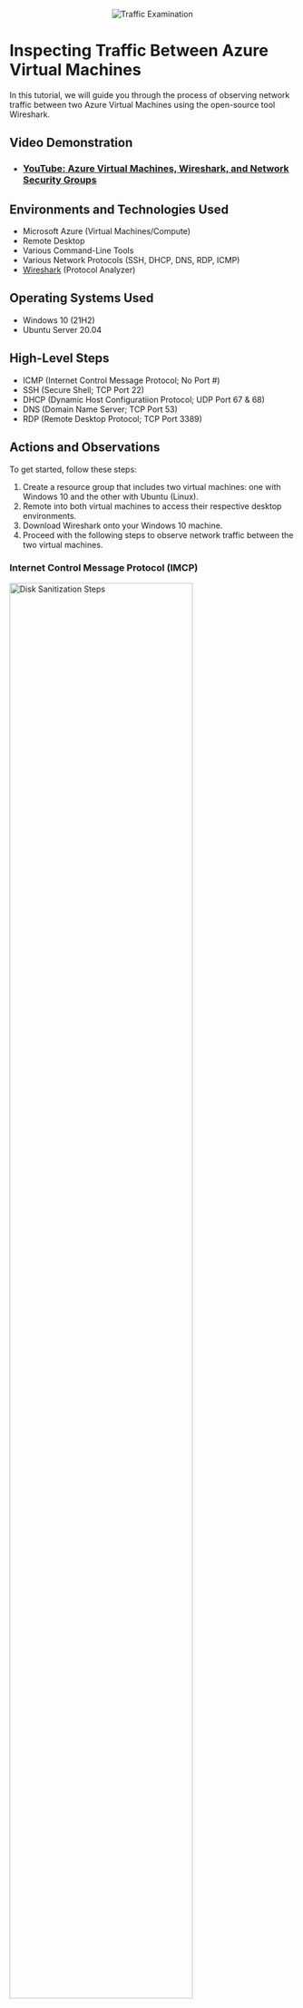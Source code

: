 <p align="center">
<img src="https://i.imgur.com/Ua7udoS.png" alt="Traffic Examination"/>
</p>

<h1>Inspecting Traffic Between Azure Virtual Machines</h1>
In this tutorial, we will guide you through the process of observing network traffic between two Azure Virtual Machines using the open-source tool Wireshark.

<h2>Video Demonstration</h2>

- ### [YouTube: Azure Virtual Machines, Wireshark, and Network Security Groups](https://www.youtube.com)

<h2>Environments and Technologies Used</h2>

- Microsoft Azure (Virtual Machines/Compute)
- Remote Desktop
- Various Command-Line Tools
- Various Network Protocols (SSH, DHCP, DNS, RDP, ICMP)
- [Wireshark](https://www.wireshark.org/download.html) (Protocol Analyzer)

<h2>Operating Systems Used </h2>

- Windows 10 (21H2)
- Ubuntu Server 20.04

<h2>High-Level Steps</h2>

- ICMP (Internet Control Message Protocol; No Port #)
- SSH (Secure Shell; TCP Port 22)
- DHCP (Dynamic Host Configuratiion Protocol; UDP Port 67 & 68)
- DNS (Domain Name Server; TCP Port 53)
- RDP (Remote Desktop Protocol; TCP Port 3389)


<h2>Actions and Observations</h2>
To get started, follow these steps:

1. Create a resource group that includes two virtual machines: one with Windows 10 and the other with Ubuntu (Linux).
2. Remote into both virtual machines to access their respective desktop environments.
3. Download Wireshark onto your Windows 10 machine.
4. Proceed with the following steps to observe network traffic between the two virtual machines.<br />

<h3>Internet Control Message Protocol (IMCP) </h3>
<p>
<img src="https://i.imgur.com/DJmEXEB.png" height="80%" width="80%" alt="Disk Sanitization Steps"/>
</p>
<p>
ICMP, short for Internet Control Message Protocol, is a network protocol that functions at the network layer of the Internet Protocol Suite. ICMP is widely recognized as the "ping" protocol, as it enables network connectivity testing and facilitates the measurement of round-trip times between two devices. This is accomplished through the exchange of Echo Request and Echo Reply messages.
</p>
<br />

<h3> Secure Shell (SSH) </h3>
<p>
<img src="https://i.imgur.com/DJmEXEB.png" height="80%" width="80%" alt="Disk Sanitization Steps"/>
</p>
<p>
SSH, which stands for Secure Shell, is a network protocol specifically designed for secure remote login, command execution, and data communication between two networked devices. It establishes a secure channel over potentially insecure networks, like the internet, by encrypting all data transmitted between the client and server.

In our lab, we utilize SSH to securely access and manage our Ubuntu/Linux virtual machine (VM). By leveraging SSH, we can establish a protected connection to the VM, ensuring that our remote login sessions and data transfers are encrypted and safeguarded against unauthorized access. SSH enables us to remotely interact with the VM's command-line interface and execute commands securely, providing a reliable and secure method for managing our virtual environment.
</p>
<br />

<h3> Dynamic Host Configuration Protocol (DHCP) </h3>
<p>
<img src="https://i.imgur.com/DJmEXEB.png" height="80%" width="80%" alt="Disk Sanitization Steps"/>
</p>
<p>
DHCP, or Dynamic Host Configuration Protocol, is a network protocol used to automatically assign IP addresses and other network configuration parameters to devices on a network. It simplifies the process of network setup and management by dynamically allocating IP addresses rather than requiring manual configuration for each device.
</p>
<br />

<h3> Domain Name Server (DNS) </h3>
<p>
<img src="https://i.imgur.com/DJmEXEB.png" height="80%" width="80%" alt="Disk Sanitization Steps"/>
</p>
<p>
DNS, which stands for Domain Name System, is a fundamental protocol used to translate domain names into IP addresses on the internet. It serves as a distributed database that stores and retrieves information associated with domain names.

Here's an overview of DNS:

DNS resolves domain names, such as www.disney.com, into their corresponding IP addresses, such as 192.195.66. This translation is necessary for devices to locate and communicate with websites, services, and other resources on the internet.

</p>
<br />

<h3> Remote Desktop Protocol </h3>
<p>
<img src="https://i.imgur.com/DJmEXEB.png" height="80%" width="80%" alt="Disk Sanitization Steps"/>
</p>
<p>
Remote Desktop Protocol (RDP) is a network protocol developed by Microsoft that facilitates remote access and control of computers or virtual machines. With RDP, users can establish a remote connection to a host computer and interact with its desktop environment as if they were sitting in front of it.

By leveraging RDP, users can perform various tasks and operations on the remote system, including accessing files, running applications, managing settings, and performing administrative tasks. RDP transmits the graphical user interface (GUI) of the remote desktop to the client device, allowing users to view and control the remote system's desktop environment in real-time.
</p>
<br />

